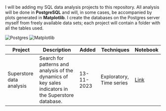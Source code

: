 I will be adding my SQL data analysis projects to this repository. All analysis will be done in <b>PostgreSQL</b> and will, in some cases, be accompanied by plots generated in <b>Matplotlib</b>. I create the databases on the Postgres server myself from freely available data sets; each project will contain a folder with all the tables used.

![Postgres](https://img.shields.io/badge/postgres-%23316192.svg?style=for-the-badge&logo=postgresql&logoColor=white)
![Matplotlib](https://img.shields.io/badge/Matplotlib-%23D00000.svg?style=for-the-badge&logo=Matplotlib&logoColor=black)

| Project | Description | Added | Techniques | Notebook | 
| --- | --- | --- | --- | --- |
| Superstore data analysis | Search for patterns and analysis of the dynamics of key sales indicators in the Superstore database. | 13-11-2023 | Exploratory, Time series | [Link](https://github.com/lomska/Data-Analysis-with-SQL/blob/main/Superstore_Data_Analysis/Superstore_EDA.ipynb)
